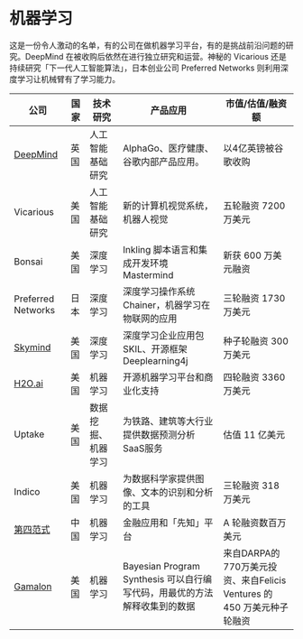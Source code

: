 # 机器学习

这是一份令人激动的名单，有的公司在做机器学习平台，有的是挑战前沿问题的研究。DeepMind 在被收购后依然在进行独立研究和运营。神秘的 Vicarious 还是持续研究「下一代人工智能算法」，日本创业公司 Preferred Networks 则利用深度学习让机械臂有了学习能力。

公司|国家|技术研究|产品应用|市值/估值/融资额
---|---|---|---|---
[DeepMind](https://deepmind.com/)|英国|人工智能基础研究|AlphaGo、医疗健康、谷歌内部产品应用。|以4亿英镑被谷歌收购
Vicarious|美国|人工智能基础研究|新的计算机视觉系统，机器人视觉|五轮融资 7200 万美元
Bonsai|美国|深度学习|Inkling 脚本语言和集成开发环境Mastermind|新获 600 万美元融资
Preferred Networks|日本|深度学习|深度学习操作系统Chainer，机器学习在物联网的应用|三轮融资 1730 万美元
[Skymind](https://skymind.ai/)|美国|深度学习|深度学习企业应用包SKIL、开源框架Deeplearning4j|种子轮融资 300 万美元
[H2O.ai](http://www.h2o.ai/)|美国|机器学习|开源机器学习平台和商业化支持|四轮融资 3360 万美元
Uptake|美国|数据挖掘、机器学习|为铁路、建筑等大行业提供数据预测分析SaaS服务|估值 11 亿美元
Indico|美国|机器学习|为数据科学家提供图像、文本的识别和分析的工具|三轮融资 318 万美元
[第四范式](https://www.4paradigm.com/)|中国|机器学习|金融应用和「先知」平台|A 轮融资数百万美元
[Gamalon](https://gamalon.com)|美国|机器学习|Bayesian Program Synthesis 可以自行编写代码，用最优的方法解释收集到的数据|来自DARPA的770万美元投资、来自Felicis Ventures 的 450 万美元种子轮融资
